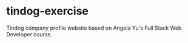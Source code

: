 # tindog-exercise
Tindog company profile website based on Angela Yu's Full Stack Web Developer course.
